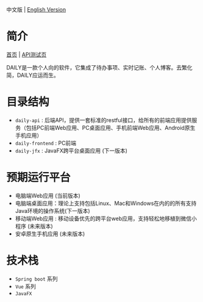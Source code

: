 中文版  | [English Version](./README_EN.md)

# 简介 
[首页](http://www.dodaily.cn "点击预览`daily-frontend`项目") | [API测试页](http://api.dodaily.cn/swagger-ui.html "点击预览`daily-api`项目")

DAILY是一款个人向的软件，它集成了待办事项、实时记账、个人博客。去繁化简，DAILY应运而生。

# 目录结构
- `daily-api` : 后端API，提供一套标准的restful接口，给所有的前端应用提供服务（包括PC前端Web应用、PC桌面应用、手机前端Web应用、Android原生手机应用）
- `daily-frontend` : PC前端
- `daily-jfx` : JavaFX跨平台桌面应用 (下一版本) 

# 预期运行平台
- 电脑端Web应用 (当前版本)
- 电脑端桌面应用：理论上支持包括Linux、Mac和Windows在内的的所有支持Java环境的操作系统(下一版本)
- 移动端Web应用 : 移动设备优先的跨平台web应用，支持轻松地移植到微信小程序 (未来版本)
- 安卓原生手机应用 (未来版本)

# 技术栈
- `Spring boot` 系列
- `Vue` 系列
- `JavaFX`